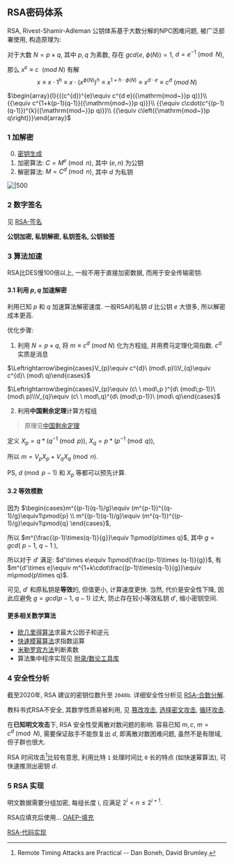 ## RSA密码体系

RSA, Rivest-Shamir-Adleman 公钥体系基于大数分解的NPC困难问题, 被广泛部署使用, 构造原理为:

对于大数 $N=p\times q$, 其中 $p,q$ 为素数, 存在 $gcd(e,\ \phi(N))=1$, $d=e^{-1}\pmod{N}$,   

那么 $x^{e}\equiv c\ \   (mod\; N)$ 有解 $$x\equiv x\cdot 1^{h}\equiv x\cdot (x^{\phi(N)})^{h}\equiv x^{1+h\cdot \phi(N)}\equiv x^{d\cdot e}\equiv c^{d}\ (mod\; N)$$


$\begin{array}{l}{{(c^{d})^{e}\equiv c^{d e}({\mathrm{mod~}}p q)}}\\ {{\equiv c^{1+k(p-1)(q-1)}({\mathrm{mod~}}p q)}}\\ {{\equiv c\cdot(c^{(p-1)(q-1)})^{k}({\mathrm{mod~}}p q)}}\\ {{\equiv c\left({\mathrm{mod~}}p q\right)}}\end{array}$

### 1 加解密

0. [密钥生成](RSA-密钥生成.md)
1. 加密算法: $C=M^{e}\pmod n$, 其中 $(e,n)$ 为公钥
2. 解密算法: $M=C^{d}\pmod n$, 其中 $d$ 为私钥

![|500](../../../../attach/密码学_RSA.png)

### 2 数字签名

见 [RSA-签名](RSA-签名.md)

**公钥加密, 私钥解密, 私钥签名, 公钥验签**

### 3 算法加速

RSA比DES慢100倍以上, 一般不用于直接加密数据, 而用于安全传输密钥.

#### 3.1 利用 $p,q$ 加速解密

利用已知 $p$ 和 $q$ 加速算法解密速度. 一般RSA的私钥 $d$ 比公钥 $e$ 大很多, 所以解密成本更高.  

优化步骤:

1. 利用 $N=p\times q$, 将 $m \equiv c^{d}\ (mod\ N)$ 化为方程组, 并用费马定理化简指数. $c^{d}$ 实质是消息

$\Leftrightarrow\begin{cases}V_{p}\equiv c^{d}\ (mod\ p)\\V_{q}\equiv c^{d}\ (mod\ q)\end{cases}$

$\Leftrightarrow\begin{cases}V_{p}\equiv (c\ \ mod\,p )^{d\ (mod\;p-1)}\ (mod\ p)\\V_{q}\equiv (c\ \ mod\,q)^{d\ (mod\;p-1)}\ (mod\ q)\end{cases}$

2. 利用**中国剩余定理**计算方程组
   
>  原理见[中国剩余定理](../../../../Math/数论/中国剩余定理.md)
   
定义 $X_{p}=q*(q^{-1}\pmod p)$, $X_{q}=p*(p^{-1}\pmod q)$,

所以 $m=V_{p}X_{p}+V_{q}X_{q}\pmod n$.

PS, $d\pmod{p-1}$ 和 $X_p$ 等都可以预先计算.

#### 3.2 等效模数

因为 $\begin{cases}m^{(p-1)(q-1)/g}\equiv (m^{p-1})^{(q-1)/g}\equiv1\pmod{p} \\ m^{(p-1)(q-1)/g}\equiv (m^{q-1})^{(p-1)/g}\equiv1\pmod{q} \end{cases}$, 

所以 $m^{\frac{(p-1)\times(q-1)}{g}}\equiv 1\pmod{p\times q}$, 其中 $g=gcd(\ p-1,\ q-1\ )$, 

所以对于 $d'$ 满足: $d'\times e\equiv 1\pmod{\frac{(p-1)\times (q-1)}{g}}$, 有 $m^{d'\times e}\equiv m^{1+k\cdot\frac{(p-1)\times(q-1)}{g}}\equiv m\pmod{p\times q}$.

可见, $d'$ 和原私钥是**等效**的, 但值更小, 计算速度更快. 当然, 代价是安全性下降, 因此应避免 $g=gcd(p-1,\ q-1)$ 过大, 防止存在较小等效私钥 $d'$, 缩小密钥空间.

#### 更多相关数学算法

- [欧几里得算法](../../../../Math/数论/欧几里得算法.md)求最大公因子和逆元
- [快速模幂算法](../../../../Math/数论/快速模幂算法.md)求指数运算
- [米勒罗宾方法](../../../../Math/数论/素性检测-米勒罗宾方法.md)判断素数
- 算法集中程序实现见 [附录/数论工具库](../../../../src/密码学算法/数论工具库.md)

### 4 安全性分析

截至2020年, RSA 建议的密钥位数升至 `2048b`. 详细安全性分析见 [RSA-合数分解](RSA-攻击/RSA-合数分解.md).  

教科书式RSA不安全, 其数学性质易被利用, 见 [篡改攻击](RSA-攻击/RSA-篡改攻击.md), [选择密文攻击](RSA-攻击/RSA-选择密文攻击.md), [循环攻击](RSA-攻击/RSA-循环攻击.md).

在**已知明文攻击**下, RSA 安全性受离散对数问题的影响. 容易已知 $m,c$, $m=c^{d}\pmod{N}$, 需要保证敌手不能恢复出 $d$, 即离散对数困难问题, 虽然不是有限域, 但子群也很大.

RSA 时间攻击[^1]比较有意思, 利用比特 `1` 处理时间比 `0` 长的特点 (如快速幂算法), 可快速推测出密钥 $d$. 

[^1]: Remote Timing Attacks are Practical -- Dan Boneh, David Brumley.

### 5 RSA 实现

明文数据需要分组加密, 每组长度 i, 应满足 $2^{i}<n\leq 2^{i+1}$. 

RSA应填充后使用... [OAEP-填充](OAEP-填充.md)

[RSA-代码实现](../../../../src/密码学算法/RSA-代码实现.md)